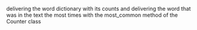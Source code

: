 delivering the word dictionary with its counts and delivering the word that was in the text the most times with the most_common method of the Counter class